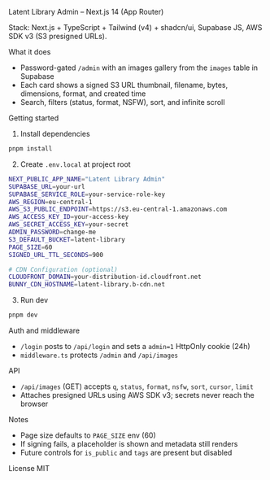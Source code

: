 Latent Library Admin – Next.js 14 (App Router)

Stack: Next.js + TypeScript + Tailwind (v4) + shadcn/ui, Supabase JS, AWS SDK v3 (S3 presigned URLs).

What it does
- Password-gated `/admin` with an images gallery from the `images` table in Supabase
- Each card shows a signed S3 URL thumbnail, filename, bytes, dimensions, format, and created time
- Search, filters (status, format, NSFW), sort, and infinite scroll

Getting started
1) Install dependencies
```bash
pnpm install
```

2) Create `.env.local` at project root
```bash
NEXT_PUBLIC_APP_NAME="Latent Library Admin"
SUPABASE_URL=your-url
SUPABASE_SERVICE_ROLE=your-service-role-key
AWS_REGION=eu-central-1
AWS_S3_PUBLIC_ENDPOINT=https://s3.eu-central-1.amazonaws.com
AWS_ACCESS_KEY_ID=your-access-key
AWS_SECRET_ACCESS_KEY=your-secret
ADMIN_PASSWORD=change-me
S3_DEFAULT_BUCKET=latent-library
PAGE_SIZE=60
SIGNED_URL_TTL_SECONDS=900

# CDN Configuration (optional)
CLOUDFRONT_DOMAIN=your-distribution-id.cloudfront.net
BUNNY_CDN_HOSTNAME=latent-library.b-cdn.net
```

3) Run dev
```bash
pnpm dev
```

Auth and middleware
- `/login` posts to `/api/login` and sets a `admin=1` HttpOnly cookie (24h)
- `middleware.ts` protects `/admin` and `/api/images`

API
- `/api/images` (GET) accepts `q`, `status`, `format`, `nsfw`, `sort`, `cursor`, `limit`
- Attaches presigned URLs using AWS SDK v3; secrets never reach the browser

Notes
- Page size defaults to `PAGE_SIZE` env (60)
- If signing fails, a placeholder is shown and metadata still renders
- Future controls for `is_public` and `tags` are present but disabled

License
MIT
